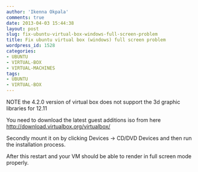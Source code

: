 ```yaml
---
author: 'Ikenna Okpala'
comments: true
date: 2013-04-03 15:44:38
layout: post
slug: fix-ubuntu-virtual-box-windows-full-screen-problem
title: Fix ubuntu virtual box (windows) full screen problem
wordpress_id: 1528
categories:
- UBUNTU
- VIRTUAL-BOX
- VIRTUAL-MACHINES
tags:
- UBUNTU
- VIRTUAL-BOX
---
```


NOTE the 4.2.0 version of virtual box does not support the 3d graphic libraries for 12.11

You need to download the latest guest additions iso from here http://download.virtualbox.org/virtualbox/

<!--more-->
Secondly mount it on by clicking Devices -> CD/DVD Devices and then run the installation process.

After this restart and your VM should be able to render in full screen mode properly.
